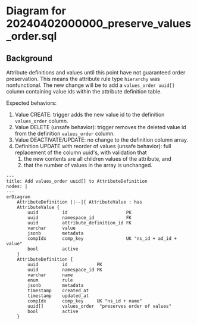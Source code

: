 # Diagram for 20240402000000_preserve_values_order.sql

## Background

Attribute definitions and values until this point have not guaranteed order preservation.
This means the attribute rule type `hierarchy` was nonfunctional. The new change will be
to add a `values_order uuid[]` column containing value ids within the attribute definition table.

Expected behaviors:

1. Value CREATE: trigger adds the new value id to the definition `values_order` column.
2. Value DELETE (unsafe behavior): trigger removes the deleted value id from the definition `values_order` column.
3. Value DEACTIVATE/UPDATE: no change to the definition column array.
4. Definition UPDATE with reorder of values (unsafe behavior): full replacement of the column uuid's, with validation that
   1. the new contents are all children values of the attribute, and
   2. that the number of values in the array is unchanged.

```mermaid
---
title: Add values_order uuid[] to AttributeDefinition
nodes: |
---
erDiagram
    AttributeDefinition ||--|{ AttributeValue : has
    AttributeValue {
        uuid         id                      PK
        uuid         namespace_id            FK
        uuid         attribute_definition_id FK
        varchar      value
        jsonb        metadata
        compIdx      comp_key                UK "ns_id + ad_id + value"
        bool         active
    }
    AttributeDefinition {
        uuid         id           PK
        uuid         namespace_id FK
        varchar      name
        enum         rule
        jsonb        metadata
        timestamp    created_at
        timestamp    updated_at
        compIdx      comp_key     UK "ns_id + name"
        uuid[]       values_order  "preserves order of values"
        bool         active
    }
```
